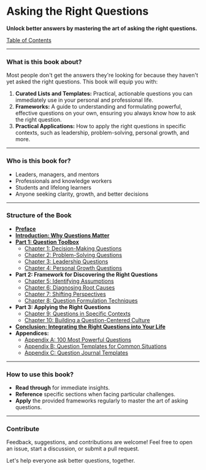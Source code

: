 # Asking the Right Questions

**Unlock better answers by mastering the art of asking the right questions.**

[Table of Contents](./table_of_contents.md)

---

### What is this book about?

Most people don't get the answers they're looking for because they haven't yet asked the right questions. This book will equip you with:

1. **Curated Lists and Templates:** Practical, actionable questions you can immediately use in your personal and professional life.
2. **Frameworks:** A guide to understanding and formulating powerful, effective questions on your own, ensuring you always know how to ask the right question.
3. **Practical Applications:** How to apply the right questions in specific contexts, such as leadership, problem-solving, personal growth, and more.

---

### Who is this book for?

- Leaders, managers, and mentors
- Professionals and knowledge workers
- Students and lifelong learners
- Anyone seeking clarity, growth, and better decisions

---

### Structure of the Book

- [**Preface**](./preface.md)
- [**Introduction: Why Questions Matter**](./introduction.md)
- [**Part 1: Question Toolbox**](./chapter1_decision_making.md)
  - [Chapter 1: Decision-Making Questions](./chapter1_decision_making.md)
  - [Chapter 2: Problem-Solving Questions](./chapter2_problem_solving.md)  
  - [Chapter 3: Leadership Questions](./chapter3_leadership_questions.md)
  - [Chapter 4: Personal Growth Questions](./chapter4_personal_growth.md)
- **Part 2: Framework for Discovering the Right Questions**
  - [Chapter 5: Identifying Assumptions](./chapter5_identifying_assumptions.md)
  - [Chapter 6: Diagnosing Root Causes](./chapter6_diagnosing_root_causes.md)
  - [Chapter 7: Shifting Perspectives](./chapter7_shifting_perspectives.md)
  - [Chapter 8: Question Formulation Techniques](./chapter8_question_formulation.md)
- **Part 3: Applying the Right Questions**
  - [Chapter 9: Questions in Specific Contexts](./chapter9_specific_contexts.md)
  - [Chapter 10: Building a Question-Centered Culture](./chapter10_question_centered_culture.md)
- [**Conclusion: Integrating the Right Questions into Your Life**](./conclusion.md)
- **Appendices:**
  - [Appendix A: 100 Most Powerful Questions](./appendix_a_100_powerful_questions.md)
  - [Appendix B: Question Templates for Common Situations](./appendix_b_question_templates.md)
  - [Appendix C: Question Journal Templates](./appendix_c_question_journal_templates.md)

---

### How to use this book?

- **Read through** for immediate insights.
- **Reference** specific sections when facing particular challenges.
- **Apply** the provided frameworks regularly to master the art of asking questions.

---

### Contribute

Feedback, suggestions, and contributions are welcome! Feel free to open an issue, start a discussion, or submit a pull request.

Let's help everyone ask better questions, together.
